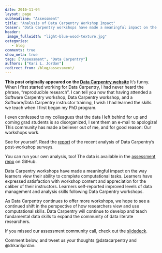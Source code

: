 ```yaml
---
date: 2016-11-04
layout: page
subheadline: "Assessment"
title: "Analysis of Data Carpentry Workshop Impact"
teaser: "Data Carpentry workshops have made a meaningful impact on the way learners view their ability to complete computational tasks."
header:
 image_fullwidth: "light-blue-wood-texture.jpg"
categories:
   - blog
comments: true
show_meta: true
tags: ["Assessment", "Data Carpentry"]
authors: ["Kari L. Jordan"]
redirect_from: /blog/assessment/
--- 
```


**This post originally appeared on the [Data Carpentry website](https://datacarpentry.org)**
It’s funny. When I first started working for Data Carpentry, I had never heard the phrase, “reproducible research”. I can tell you now that having attended a Software Carpentry workshop, Data Carpentry workshop, and a Software/Data Carpentry instructor training, I wish I had learned the skills we teach when I first began my PhD program.


I even confessed to my colleagues that the data I left behind for up and coming grad students is so disorganized, I sent them an e-mail to apologize! This community has made a believer out of me, and for good reason: Our workshops work. 

See for yourself. Read the [report](/Data-Carpentry-Assessment-Report-Published.pdf) of the recent analysis of Data Carpentry’s post-workshop surveys. 

You can run your own analysis, too! The data is available in the [assessment repo](https://github.com/carpentries/assessment) on GitHub.

Data Carpentry workshops have made a meaningful impact on the way learners view their ability to complete computational tasks. Learners have expressed satisfaction with workshop content and appreciation for the caliber of their instructors. Learners self-reported improved levels of data management and analysis skills following Data Carpentry workshops. 

As Data Carpentry continues to offer more workshops, we hope to see a continued shift in the perspective of how researchers view and use computational skills. Data Carpentry will continue to develop and teach fundamental data skills to expand the community of data literate researchers.

If you missed our assessment community call, check out the [slidedeck](https://magic.piktochart.com/output/17303250-data-carpentry-community-call-assessment). 

Comment below, and tweet us your thoughts @datacarpentry and @drkariljordan.

